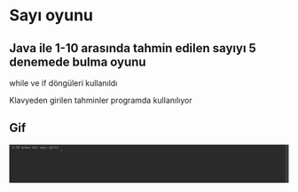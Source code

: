 # Sayı oyunu
<h2>Java ile 1-10 arasında tahmin edilen sayıyı 5 denemede bulma oyunu</h2>

 <p> while ve if döngüleri kullanıldı</p>
    <p>Klavyeden girilen tahminler programda kullanılıyor</p>
<h2>Gif</h2>

![](oyun.gif)